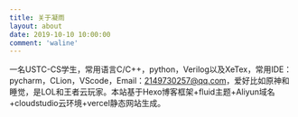 ```yaml
---
title: 关于凝雨
layout: about
date: 2019-10-10 10:00:00
comment: 'waline'
---
```

  
  一名USTC-CS学生，常用语言C/C++，python，Verilog以及XeTex，常用IDE：pycharm，CLion，VScode，Email：2149730257@qq.com，爱好比如原神和睡觉，是LOL和王者云玩家。本站基于Hexo博客框架+fluid主题+Aliyun域名+cloudstudio云环境+vercel静态网站生成。